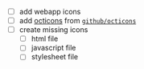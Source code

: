 - [ ] add webapp icons
- [ ] add [octicons](https://octicons.github.com/) from [`github/octicons`](https://github.com/github/octicons)
- [ ] create missing icons
  - [ ] html file
  - [ ] javascript file
  - [ ] stylesheet file
